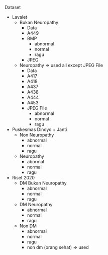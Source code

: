 Dataset
- Lavalet
	- Bukan Neuropathy
		- Data
		- A449
		- BMP
			- abnormal
			- normal
			- ragu
		- JPEG
	- Neuropathy => used all except JPEG File
		- Data
		- A417
		- A418
		- A437
		- A438
		- A444
		- A453
		- JPEG File
			- abnormal
			- normal
			- ragu
- Puskesmas Dinoyo + Janti
	- Non Neuropathy
		- abnormal
		- normal
		- ragu
	- Neuropathy
		- abormal
		- normal
		- ragu
- Riset 2020
	- DM Bukan Neuropathy
		- abnormal
		- normal
		- ragu
	- DM Neuropathy
		- abnormal
		- normal
		- ragu
	- Non DM
		- abnormal
		- normal
		- ragu
		- non dm (orang sehat) => used